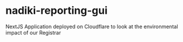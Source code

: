 # nadiki-reporting-gui
NextJS Application deployed on Cloudflare to look at the environmental impact of our Registrar
